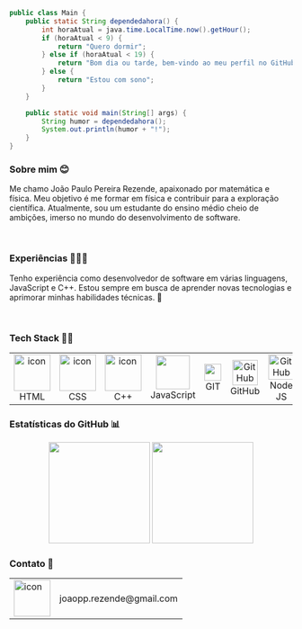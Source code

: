 ```java
public class Main {
    public static String dependedahora() {
        int horaAtual = java.time.LocalTime.now().getHour();
        if (horaAtual < 9) {
            return "Quero dormir";
        } else if (horaAtual < 19) {
            return "Bom dia ou tarde, bem-vindo ao meu perfil no GitHub";
        } else {
            return "Estou com sono";
        }
    }

    public static void main(String[] args) {
        String humor = dependedahora();
        System.out.println(humor + "!");
    }
}
```
### Sobre mim 😊
Me chamo João Paulo Pereira Rezende, apaixonado por matemática e física. Meu objetivo é me formar em física e contribuir para a exploração científica. Atualmente, sou um estudante do ensino médio cheio de ambições, imerso no mundo do desenvolvimento de software.

<br>

### Experiências 👨🏻‍🎓
Tenho experiência como desenvolvedor de software em várias linguagens, JavaScript e C++. Estou sempre em busca de aprender novas tecnologias e aprimorar minhas habilidades técnicas. 🧠

<br>

### Tech Stack 👨‍💻
<table align="center">
<tr>
   <td align="center" width="96">
   <img src= "https://upload.wikimedia.org/wikipedia/commons/thumb/6/61/HTML5_logo_and_wordmark.svg/512px-HTML5_logo_and_wordmark.svg.png" alt="icon" width="65" height="65" /><br>HTML
   </td> 
   <td align="center" width="96">
   <img src="https://cdn.jsdelivr.net/gh/devicons/devicon/icons/css3/css3-original-wordmark.svg" alt="icon" width="65" height="65" /><br>CSS
   </td> 
   <td align="center" width="96">
   <img src="https://2.bp.blogspot.com/-qYSLCI1rjD4/VqM5FUieZ5I/AAAAAAAACdo/ykyzL6Uuxd0/s1600/CPP.gif" alt="icon" width="65" height="65" /><br>C++
   </td>  
   <td align="center" width="96">
   <img src="https://camo.githubusercontent.com/0418a2bf25601cc5d8fae74f654b10d5734360ff2b1bb3b2fea4bb086baf5586/68747470733a2f2f74656368737461636b2d67656e657261746f722e76657263656c2e6170702f6a732d69636f6e2e737667" width="60" height="60"/><br>JavaScript
   </td>  
   <td align="center" width="96">
   <img src="https://cdn-icons-png.flaticon.com/512/4494/4494740.png" width="30" height="30"/><br>GIT
   </td>
   <td align="center" width="96">
   <img src="https://techstack-generator.vercel.app/github-icon.svg" width="45" height="45" alt="GitHub" /><br>GitHub
   </td>
   <td align="center" width="96">
   <img src="https://user-images.githubusercontent.com/74038190/212257460-738ff738-247f-4445-a718-cdd0ca76e2db.gif" width="45" alt="GitHub" /><br>Node JS
   </td>
   <td align="center" width="96">
   <img src="https://devopstuto-docker.readthedocs.io/en/latest/_images/mariadb_logo.png" width="45" alt="GitHub" /><br>MariaDB
   </td>
 </tr>
</table>
  
### Estatísticas do GitHub 📊
 <div align="center">
  <a href="https://github.com/joaopaulopereirarezendesesi"></a>
  <img height="180em" src="https://github-readme-stats.vercel.app/api?username=joaopaulopereirarezendesesi&show_icons=true&theme=transparent&include_all_commits=true&count_private=true"/>
  <img height="180em" src="https://github-readme-stats.vercel.app/api/top-langs/?username=joaopaulopereirarezendesesi&layout=compact&langs_count=7&theme=transparent"/>
</div>


### Contato 📧
<table>
  <tr>
    <td>
      <img src= "https://cdn.pixabay.com/animation/2023/06/13/15/13/15-13-36-234_512.gif" alt="icon" width="65" height="65" />
    </td>
    <td style="vertical-align:middle;">
      joaopp.rezende@gmail.com
    </td>
  </tr>
</table>


